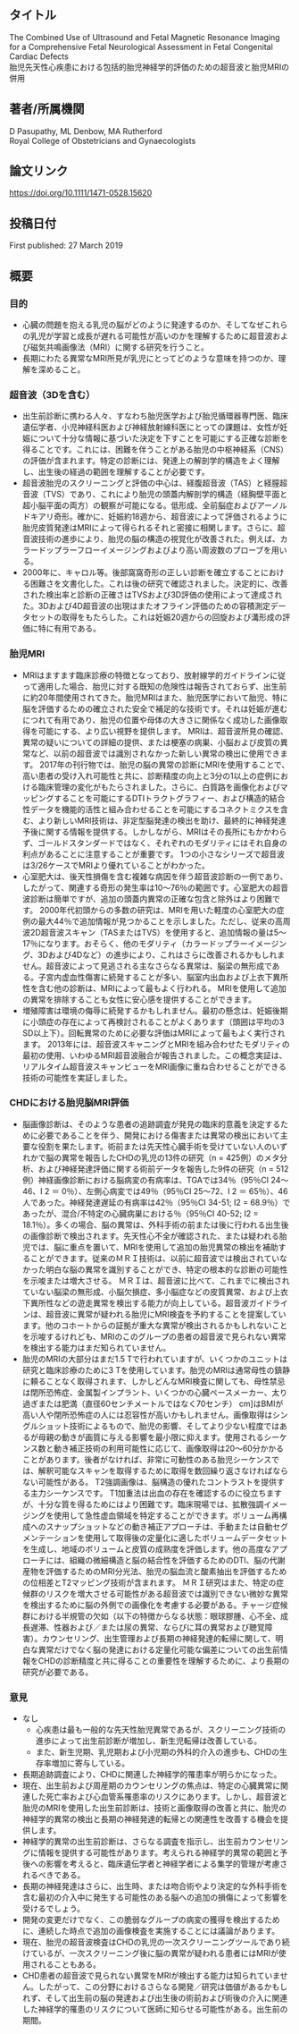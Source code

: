 ## タイトル
The Combined Use of Ultrasound and Fetal Magnetic Resonance Imaging for a Comprehensive Fetal Neurological Assessment in Fetal Congenital Cardiac Defects  
胎児先天性心疾患における包括的胎児神経学的評価のための超音波と胎児MRIの併用

## 著者/所属機関
D Pasupathy, ML Denbow, MA Rutherford  
Royal College of Obstetricians and Gynaecologists

## 論文リンク
https://doi.org/10.1111/1471-0528.15620

## 投稿日付
First published: 27 March 2019

## 概要
### 目的
* 心臓の問題を抱える乳児の脳がどのように発達するのか、そしてなぜこれらの乳児が学習と成長が遅れる可能性が高いのかを理解するために超音波および磁気共鳴画像法（MRI）に関する研究を行うこと。
* 長期にわたる異常なMRI所見が乳児にとってどのような意味を持つのか、理解を深めること。

### 超音波（3Dを含む）
* 出生前診断に携わる人々、すなわち胎児医学および胎児循環器専門医、臨床遺伝学者、小児神経科医および神経放射線科医にとっての課題は、女性が妊娠について十分な情報に基づいた決定を下すことを可能にする正確な診断を得ることです。これには、困難を伴うことがある胎児の中枢神経系（CNS）の評価が含まれます。特定の診断には、発達上の解剖学的構造をよく理解し、出生後の経過の範囲を理解することが必要です。
* 超音波胎児のスクリーニングと評価の中心は、経腹超音波（TAS）と経膣超音波（TVS）であり、これにより胎児の頭蓋内解剖学的構造（経胸壁平面と超小脳平面の両方）の観察が可能になる。低形成、全前脳症およびアーノルドキアリ奇形。確かに、妊娠約18週から、超音波によって評価されるように胎児皮質発達はMRIによって得られるそれと密接に相関します。さらに、超音波技術の進歩により、胎児の脳の構造の視覚化が改善された。例えば、カラードップラーフローイメージングおよびより高い周波数のプローブを用いる。
* 2000年に、キャロル等。後部窩窩奇形の正しい診断を確立することにおける困難さを文書化した。これは後の研究で確認されました。決定的に、改善された検出率と診断の正確さはTVSおよび3D評価の使用によって達成された。3Dおよび4D超音波の出現はまたオフライン評価のための容積測定データセットの取得をもたらした。これは妊娠20週からの回旋および溝形成の評価に特に有用である。

### 胎児MRI
* MRIはますます臨床診療の特徴となっており、放射線学的ガイドラインに従って適用した場合、胎児に対する既知の危険性は報告されておらず、出生前に約20年間使用されてきた。胎児MRIはまた、胎児医学において胎児、特に脳を評価するための確立された安全で補足的な技術です。それは妊娠が進むにつれて有用であり、胎児の位置や母体の大きさに関係なく成功した画像取得を可能にする、より広い視野を提供します。 MRIは、超音波所見の確認、異常の疑いについての詳細の提供、または梗塞の病巣、小脳および皮質の異常など、以前の超音波では識別されなかった新しい異常の検出に使用できます。 2017年の刊行物では、胎児の脳の異常の診断にMRIを使用することで、高い患者の受け入れ可能性と共に、診断精度の向上と3分の1以上の症例における臨床管理の変化がもたらされました。さらに、白質路を画像化およびマッピングすることを可能にするDTIトラクトグラフィー、および構造的結合性データを機能的活性と組み合わせることを可能にするコネクトミクスを含む、より新しいMRI技術は、非定型脳発達の検出を助け、最終的に神経発達予後に関する情報を提供する。しかしながら、MRIはその長所にもかかわらず、ゴールドスタンダードではなく、それぞれのモダリティにはそれ自身の利点があることに注意することが重要です。 1つの小さなシリーズで超音波は3/26ケースでMRIより優れていることがわかった。
* 心室肥大は、後天性損傷を含む複雑な病因を伴う超音波診断の一例であり、したがって、関連する奇形の発生率は10〜76％の範囲です。心室肥大の超音波診断は簡単ですが、追加の頭蓋内異常の正確な包含と除外はより困難です。 2000年代初頭からの多数の研究は、MRIを用いた軽度の心室肥大の症例の最大44％で追加情報が見つかることを示しました。ただし、従来の高周波2D超音波スキャン（TASまたはTVS）を使用すると、追加情報の量は5〜17％になります。おそらく、他のモダリティ（カラードップラーイメージング、3Dおよび4Dなど）の進歩により、これはさらに改善されるかもしれません。超音波によって見逃される主なさらなる異常は、脳梁の無形成である。子宮内虚血性傷害に続発することが多い、脳室内出血および上衣下異所性を含む他の診断は、MRIによって最もよく行われる。 MRIを使用して追加の異常を排除することも女性に安心感を提供することができます。
* 増殖障害は環境の侮辱に続発するかもしれません。最初の懸念は、妊娠後期に小頭症の存在によって再検討されることがよくあります（頭囲は平均の3 SD以上下）。回転異常のために必要な評価はMRIによって最もよく実行されます。 2013年には、超音波スキャニングとMRIを組み合わせたモダリティの最初の使用、いわゆるMRI超音波融合が報告されました。この概念実証は、リアルタイム超音波スキャンビューをMRI画像に重ね合わせることができる技術の可能性を実証しました。

### CHDにおける胎児脳MRI評価
* 脳画像診断は、そのような患者の追跡調査が発見の臨床的意義を決定するために必要であることを伴う、開発における傷害または異常の検出において主要な役割を果たします。術前または先天性心臓手術を受けていない人のいずれかで脳の異常を報告したCHDの乳児の13件の研究（n = 425例）のメタ分析、および神経発達評価に関する術前データを報告した9件の研究（n = 512例）神経画像診断における脳病変の有病率は、TGAでは34％（95％CI 24〜46、I 2 ＝ 0％）、左側心病変では49％（95％CI 25〜72、I 2 ＝ 65％）、46人であった。神経発達遅延の有病率は42％（95％CI 34-51; I2 = 68.9％）であったが、混合/不特定の心臓病巣における％（95％CI 40-52; I2 = 18.1％）。多くの場合、脳の異常は、外科手術の前または後に行われる出生後の画像診断で検出されます。先天性心不全が確認された、または疑われる胎児では、脳に重点を置いて、MRIを使用して追加の胎児異常の検出を補助することができます。従来のＭＲＩ技術は、以前に超音波では検出されていなかった明白な脳の異常を識別することができ、特定の根本的な診断の可能性を示唆または増大させる。 ＭＲＩは、超音波に比べて、これまでに検出されていない脳梁の無形成、小脳欠損症、多小脳症などの皮質異常、および上衣下異所性などの遊走異常を検出する能力が向上している。超音波ガイドラインは、超音波に異常が疑われる胎児にMRI検査を予約することを提案しています。他のコホートからの証拠が重大な異常が検出されるかもしれないことを示唆するけれども、MRIのこのグループの患者の超音波で見られない異常を検出する能力はまだ知られていません。
* 胎児のMRIの大部分はまだ1.5 Tで行われていますが、いくつかのユニットは研究と臨床診療のために3 Tを使用しています。胎児のMRIは通常母性の鎮静に頼ることなく取得されます、しかしどんなMRI検査に関しても、母性禁忌は閉所恐怖症、金属製インプラント、いくつかの心臓ペースメーカー、太り過ぎまたは肥満（直径60センチメートルではなく70センチ） cm]はBMIが高い人や閉所恐怖症の人には忍容性が高いかもしれません。画像取得はシングルショット技術によるもので、胎児の影響、そしてより少ない程度ではあるが母親の動きが画質に与える影響を最小限に抑えます。使用されるシーケンス数と動き補正技術の利用可能性に応じて、画像取得は20〜60分かかることがあります。後者がなければ、非常に可動性のある胎児シーケンスでは、解釈可能なスキャンを取得するために取得を数回繰り返さなければならない可能性がある。 T2強調画像は、脳構造の優れたコントラストを提供する主力シーケンスです。 T1加重法は出血の存在を確認するのに役立ちますが、十分な質を得るためにはより困難です。臨床現場では、拡散強調イメージングを使用して急性虚血領域を特定することができます。ボリューム再構成へのスナップショットなどの動き補正アプローチは、手動または自動セグメンテーションを使用して取得後の定量化に適したボリュームデータセットを生成し、地域のボリュームと皮質の成熟度を評価します。他の高度なアプローチには、組織の微細構造と脳の結合性を評価するためのDTI、脳の代謝産物を評価するためのMRI分光法、胎児の脳血流と酸素抽出を評価するための位相差とT2マッピング技術が含まれます。 ＭＲＩ研究はまた、特定の症候群のリスクを増大させる可能性がある超音波では識別できない微妙な異常を検出するために脳の外側での画像化を考慮する必要がある。チャージ症候群における半規管の欠如（以下の特徴からなる状態：眼球膠腫、心不全、成長遅滞、性器および／または尿の異常、ならびに耳の異常および聴覚障害）。カウンセリング、出生管理および長期の神経発達的転帰に関して、明白な異常だけでなく脳の発達における定量化可能な偏差についての出生前情報をCHDの診断精度と共に得ることの重要性を理解するために、より長期の研究が必要である。

### 意見
* なし
  * 心疾患は最も一般的な先天性胎児異常であるが、スクリーニング技術の進歩によって出生前診断が増加し、新生児転帰は改善している。
  * また、新生児期、乳児期および小児期の外科的介入の進歩も、CHDの生存率増加に寄与している。
* 長期追跡調査により、CHDに関連した神経学的罹患率が明らかになった。
* 現在、出生前および周産期のカウンセリングの焦点は、特定の心臓異常に関連した死亡率および心血管系罹患率のリスクにあります。しかし、超音波と胎児のMRIを使用した出生前診断は、技術と画像取得の改善と共に、胎児の神経学的異常の検出と長期の神経発達的転帰との関連性を改善する機会を提供します。
* 神経学的異常の出生前診断は、さらなる調査を指示し、出生前カウンセリングに情報を提供する可能性があります。考えられる神経学的異常の範囲と予後への影響を考えると、臨床遺伝学者と神経学者による集学的管理が考慮されるべきである。
* 長期の神経発達はさらに、出生時、または吻合術やより決定的な外科手術を含む最初の介入中に発生する可能性のある脳への追加の損傷によって影響を受けるでしょう。
* 開発の変更だけでなく、この脆弱なグループの病変の獲得を検出するために、連続した時点で追加の画像検査を実施することには議論があります。
* 現在、胎児の超音波検査はCHDの乳児の一次スクリーニングツールであり続けているが、一次スクリーニング後に脳の異常が疑われる患者にはMRIが使用されることもある。
* CHD患者の超音波で見られない異常をMRIが検出する能力は知られていません。したがって、この分野におけるさらなる開発／研究は価値があるかもしれず、そして出生前の脳の発達および出生後の術前および術後の介入に関連した神経学的罹患のリスクについて医師に知らせる可能性がある。出生前の期間。
